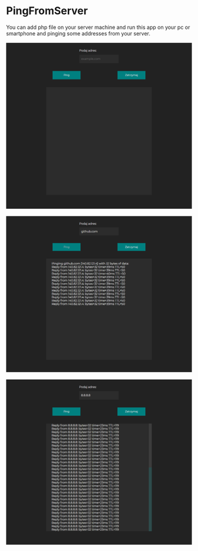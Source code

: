 # PingFromServer
You can add php file on your server machine and run this app on your pc or smartphone and pinging some addresses from your server.
<br />
<br />
![ping2](screenshots/ping2.png)
<br />
<br />
![ping1](screenshots/ping1.png)
<br />
<br />
![ping3](screenshots/ping3.png)
